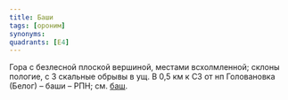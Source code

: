 ```yaml
---
title: Баши
tags: [ороним]
synonyms:
quadrants: [Е4]
---
```


Гора с безлесной плоской вершиной, местами всхолмленной; склоны пологие, с З
скальные обрывы в ущ. В 0,5 км к СЗ от нп Головановка (Белог) – баши – РПН; см.
[баш](terms/баш).
